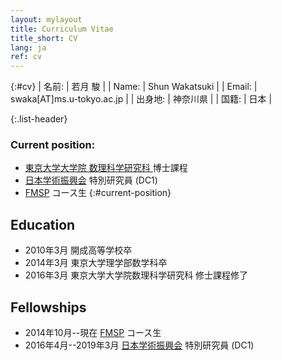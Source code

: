 ```yaml
---
layout: mylayout
title: Curriculum Vitae
title_short: CV
lang: ja
ref: cv
---
```


{:#cv}
| 名前:        | 若月 駿                   |
| Name:        | Shun Wakatsuki            |
| Email:       | swaka[AT]ms.u-tokyo.ac.jp |
| 出身地:  | 神奈川県                  |
| 国籍: | 日本                      |

{:.list-header}
### Current position:
- <a href="http://www.ms.u-tokyo.ac.jp/index.html" target="_blank">
      東京大学大学院 数理科学研究科
  </a> 博士課程
- <a href="https://www.jsps.go.jp/english/index.html" target="_blank">日本学術振興会</a> 特別研究員 (DC1)
- <a href="http://fmsp.ms.u-tokyo.ac.jp/index_e.html" target="_blank">FMSP</a> コース生
{:#current-position}

## Education
- 2010年3月 開成高等学校卒
- 2014年3月 東京大学理学部数学科卒
- 2016年3月 東京大学大学院数理科学研究科 修士課程修了

## Fellowships
- 2014年10月--現在
  <a href="http://fmsp.ms.u-tokyo.ac.jp/index_e.html" target="_blank">FMSP</a> コース生
- 2016年4月--2019年3月
  <a href="https://www.jsps.go.jp/english/index.html" target="_blank">日本学術振興会</a> 特別研究員 (DC1)
